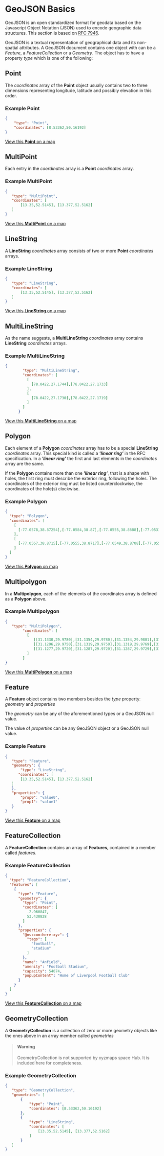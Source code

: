 # GeoJSON Basics

GeoJSON is an open standardized format for geodata based on the Javascript Object Notation (JSON) used to encode geographic data structures. This section is based on [RFC 7946](https://tools.ietf.org/html/rfc7946>).

GeoJSON is a textual representation of geographical data and its non-spatial attributes.
A GeoJSON document contains one object with can be a *Feature*, a *FeatureCollection* or a *Geometry*. The object has to have a property *type* which is one of the following:

## Point

The *coordinates* array of the **Point** object usually contains two to three dimensions representing longitude, latitude and possibly elevation in this order.

### Example Point

```json
{
    "type": "Point",
    "coordinates": [8.53362,50.16192]
}
```

[View this **Point** on a map](https://xyzmaps.github.io/geojson-tool/index.html?url=data:text/json,%7B%22type%22:%20%22Point%22,%22coordinates%22:%20[8.53362,50.16192]%7D)

## MultiPoint

Each entry in the *coordinates* array is a **Point** *coordinates* array.

### Example MultiPoint

```json
{
   "type": "MultiPoint",
   "coordinates": [
       [13.35,52.5145], [13.377,52.5162]
   ]
}
```

[View this **MultiPoint** on a map](https://xyzmaps.github.io/geojson-tool/index.html?url=data:text/json,%7B%22type%22:%22MultiPoint%22,%22coordinates%22:[[13.35,52.5145],[13.377,52.5162]]%7D)

## LineString

A **LineString** *coordinates* array consists of two or more **Point** *coordinates* arrays.

### Example LineString

```json
{
   "type": "LineString",
   "coordinates": [
       [13.35,52.5145], [13.377,52.5162]
   ]
}
```

[View this **LineString** on a map](https://xyzmaps.github.io/geojson-tool/index.html?url=data:text/json,%7B%22type%22:%20%22LineString%22,%22coordinates%22:%20[[13.35,52.5145],%20[13.377,52.5162]]%7D)

## MultiLineString

As the name suggests, a **MultiLineString** *coordinates* array contains **LineString** *coordinates* arrays.

### Example MultiLineString

```json
{
        "type": "MultiLineString",
        "coordinates": [
          [
            [78.0422,27.1744],[78.0422,27.1733]
          ],
          [
            [78.0422,27.1730],[78.0422,27.1719]
          ]
        ]
      }
```

[View this **MultiLineString** on a map](https://xyzmaps.github.io/geojson-tool/index.html?url=data:text/json,%7B%22type%22:%20%22MultiLineString%22,%22coordinates%22:%20[[[78.0422,27.1744],[78.0422,27.1733]],[[78.0422,27.1730],[78.0422,27.1719]]]%7D)

## Polygon

Each element of a **Polygon** *coordinates* array has to be a special **LineString** *coordinates* array. This special kind is called a ***'linear ring'*** in the RFC specification. In a ***'linear ring'*** the first and last elements in the *coordinates* array are the same.

If the **Polygon** contains more than one ***'linear ring'***, that is a shape with holes, the first ring must describe the exterior ring, following the holes. The coordinates of the exterior ring must be listed counterclockwise, the coordinates of the hole(s) clockwise.

### Example Polygon

```json
{
  "type": "Polygon",
  "coordinates": [
    [
      [-77.0578,38.87254],[-77.0584,38.87],[-77.0555,38.8688],[-77.0531,38.8706],[-77.0546,38.8729],[-77.0578,38.87254]
    ],
    [
      [-77.0567,38.8715],[-77.0555,38.8717],[-77.0549,38.8708],[-77.0558,38.8702],[-77.0569,38.8706],[-77.0567,38.8715]
    ]
  ]
}
```

[View this **Polygon** on map](https://xyzmaps.github.io/geojson-tool/index.html?url=data:text/json,%7B%22type%22:%20%22Polygon%22,%22coordinates%22:%20[[[-77.0578,38.87254],[-77.0584,38.8700],[-77.0555,38.8688],[-77.0531,38.8706],[-77.0546,38.8729],[-77.0578,38.87254]],[[-77.0567,38.8715],[-77.0555,38.8717],[-77.0549,38.8708],[-77.0558,38.8702],[-77.0569,38.8706],[-77.0567,38.8715]]]%7D)

## Multipolygon

In a **Multipolygon**, each of the elements of the coordinates array is defined as a **Polygon** above.

### Example Multipolygon

```json
{
   "type": "MultiPolygon",
        "coordinates": [
          [
             [[31.1330,29.9780],[31.1354,29.9780],[31.1354,29.9801],[31.1330,29.9801],[31.1330,29.9780]],
             [[31.1296,29.9750],[31.1319,29.9750],[31.1319,29.9769],[31.1296,29.9769],[31.1296,29.9750]],
             [[31.1277,29.9720],[31.1287,29.9720],[31.1287,29.9729],[31.1277,29.9729],[31.1277,29.9720]]
          ]
        ]
}
```

[View this **MultiPolygon** on a map](https://xyzmaps.github.io/geojson-tool/index.html?url=data:text/json,%7B%22type%22:%22MultiPolygon%22,%22coordinates%22:[[[[31.1330,29.9780],[31.1354,29.9780],[31.1354,29.9801],[31.1330,29.9801],[31.1330,29.9780]],[[31.1296,29.9750],[31.1319,29.9750],[31.1319,29.9769],[31.1296,29.9769],[31.1296,29.9750]],[[31.1277,29.9720],[31.1287,29.9720],[31.1287,29.9729],[31.1277,29.9729],[31.1277,29.9720]]]]%7D)

## Feature

A **Feature** object contains two members besides the *type* property: *geometry* and *properties*

The *geometry* can be any of the aforementioned types or a GeoJSON null value.

The value of *properties* can be any GeoJSON object or a GeoJSON null value.

### Example Feature

```json
{
   "type": "Feature",
   "geometry": {
       "type": "LineString",
      "coordinates": [
       [13.35,52.5145], [13.377,52.5162]
   ]
   },
   "properties": {
       "prop0": "value0",
       "prop1": "value1"
   }
}
```

[View this **Feature** on a map](https://xyzmaps.github.io/geojson-tool/index.html?url=data:text/json,%7B%22type%22:%22Feature%22,%22geometry%22:%7B%22type%22:%22LineString%22,%22coordinates%22:[[13.35,52.5145],[13.377,52.5162]]%7D,%22properties%22:%7B%22prop0%22:%22value0%22,%22prop1%22:%22value1%22%7D%7D)

## FeatureCollection

A **FeatureCollection** contains an array of **Features**, contained in a member called *features*.

### Example FeatureCollection

```json
{
  "type": "FeatureCollection",
  "features": [
    {
      "type": "Feature",
      "geometry": {
        "type": "Point",
        "coordinates": [
          -2.960847,
          53.430828
        ]
      },
      "properties": {
        "@ns:com:here:xyz": {
          "tags": [
            "football",
            "stadium"
          ]
        },
        "name": "Anfield",
        "amenity": "Football Stadium",
        "capacity": 54074,
        "popupContent": "Home of Liverpool Football Club"
      }
    }
  ]
}
```

[View this **FeatureCollection** on a map](https://xyzmaps.github.io/geojson-tool/index.html?url=data:text/json,%7B%22type%22:%22FeatureCollection%22,%22features%22:[%7B%22type%22:%22Feature%22,%22geometry%22:%7B%22type%22:%22Point%22,%22coordinates%22:[-2.960847,53.430828]%7D,%22properties%22:%7B%22@ns:com:here:xyz%22:%7B%22tags%22:[%22football%22,%22stadium%22]%7D,%22name%22:%22Anfield%22,%22amenity%22:%22Football%20Stadium%22,%22capacity%22:54074,%22popupContent%22:%22Home%20of%20Liverpool%20Football%20Club%22%7D%7D]%7D)

## GeometryCollection

A **GeometryCollection** is a collection of zero or more geometry objects like the ones above in an array member called *geometries*

> #### Warning
> GeometryCollection is not supported by xyzmaps space Hub. It is included here for completeness.

### Example GeometryCollection

```json
{
   "type": "GeometryCollection",
   "geometries": [
       {
           "type": "Point",
           "coordinates": [8.53362,50.16192]
       },
       {
           "type": "LineString",
           "coordinates": [
               [13.35,52.5145], [13.377,52.5162]
           ]
       }
   ]
}
```
